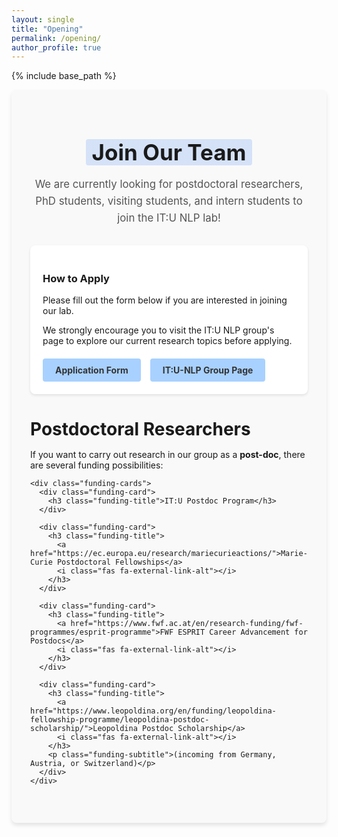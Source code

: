 ```yaml
---
layout: single
title: "Opening"
permalink: /opening/
author_profile: true
---
```


{% include base_path %}

<div class="opening-container">
  <div class="opening-header">
    <h1><span class="highlight">Join Our Team</span></h1>
    <p class="lead">We are currently looking for postdoctoral researchers, PhD students, visiting students, and intern students to join the IT:U NLP lab!</p>
  </div>

  <div class="opening-application">
    <div class="application-card">
      <div class="card-content">
        <h3>How to Apply</h3>
        <p>Please fill out the form below if you are interested in joining our lab.</p>
        <p>We strongly encourage you to visit the IT:U NLP group's page to explore our current research topics before applying.</p>
        <div class="button-container">
          <a href="https://docs.google.com/forms/d/e/1FAIpQLSfVnllFyucGh7IdlUMiz_R7Q4IUucIQqzlyC7KB9Vs7CnDPVQ/viewform" class="btn btn-custom">Application Form</a>
          <a href="https://it-u.at/en/research/research-groups/natural-language-processing/" class="btn btn-custom">IT:U-NLP Group Page</a>
        </div>
      </div>
    </div>
  </div>

  <div class="opening-positions">
    <h1>Postdoctoral Researchers</h1>
    <p>If you want to carry out research in our group as a <strong>post-doc</strong>, there are several funding possibilities:</p>
    
    <div class="funding-cards">
      <div class="funding-card">
        <h3 class="funding-title">IT:U Postdoc Program</h3>
      </div>
      
      <div class="funding-card">
        <h3 class="funding-title">
          <a href="https://ec.europa.eu/research/mariecurieactions/">Marie-Curie Postdoctoral Fellowships</a>
          <i class="fas fa-external-link-alt"></i>
        </h3>
      </div>
      
      <div class="funding-card">
        <h3 class="funding-title">
          <a href="https://www.fwf.ac.at/en/research-funding/fwf-programmes/esprit-programme">FWF ESPRIT Career Advancement for Postdocs</a>
          <i class="fas fa-external-link-alt"></i>
        </h3>
      </div>
      
      <div class="funding-card">
        <h3 class="funding-title">
          <a href="https://www.leopoldina.org/en/funding/leopoldina-fellowship-programme/leopoldina-postdoc-scholarship/">Leopoldina Postdoc Scholarship</a>
          <i class="fas fa-external-link-alt"></i>
        </h3>
        <p class="funding-subtitle">(incoming from Germany, Austria, or Switzerland)</p>
      </div>
    </div>
  </div>
</div>

<style>
  .opening-container {
    background-color: #f9f9f9;
    border-radius: 8px;
    padding: 30px;
    margin-bottom: 30px;
    box-shadow: 0 4px 6px rgba(0, 0, 0, 0.1);
  }

  .opening-header {
    text-align: center;
    margin-bottom: 30px;
  }

  .opening-header h1 {
    font-size: 2.5em;
    margin-bottom: 15px;
  }

  .highlight {
    background: linear-gradient(120deg, rgba(66, 133, 244, 0.2) 0%, rgba(66, 133, 244, 0.2) 100%);
    padding: 0 10px;
    border-radius: 4px;
  }

  .lead {
    font-size: 1.2em;
    line-height: 1.6;
    color: #555;
  }

  .opening-application, .opening-positions {
    margin-bottom: 30px;
  }

  .application-card {
    background-color: white;
    border-radius: 8px;
    overflow: hidden;
    box-shadow: 0 2px 4px rgba(0, 0, 0, 0.1);
    margin-bottom: 20px;
  }

  .card-content {
    padding: 20px;
  }

  .button-container {
    display: flex;
    gap: 15px;
    margin-top: 20px;
    flex-wrap: wrap;
  }

  .btn {
    display: inline-block;
    padding: 10px 20px;
    border-radius: 4px;
    text-decoration: none;
    font-weight: bold;
    transition: background-color 0.3s;
  }

  .btn-custom {
    background-color: #a8d1ff;
    color: #333;
  }

  .btn-custom:hover {
    background-color: #86bfff;
    text-decoration: none;
  }

  .opening-positions h1 {
    margin-bottom: 15px;
    font-size: 2em;
  }

  .funding-cards {
    display: grid;
    grid-template-columns: repeat(auto-fill, minmax(300px, 1fr));
    gap: 20px;
    margin-top: 20px;
  }

  .funding-card {
    background-color: white;
    border-radius: 8px;
    padding: 20px;
    box-shadow: 0 2px 4px rgba(0, 0, 0, 0.1);
  }

  .funding-title {
    margin: 0;
    font-size: 1.2em;
    display: flex;
    align-items: center;
    justify-content: space-between;
  }

  .funding-title a {
    color: #4285f4;
    text-decoration: none;
  }

  .funding-title a:hover {
    text-decoration: underline;
  }

  .funding-title i {
    font-size: 0.8em;
    margin-left: 8px;
    color: #4285f4;
  }

  .funding-subtitle {
    margin-top: 8px;
    font-size: 0.9em;
    color: #666;
  }

  @media (max-width: 768px) {
    .opening-container {
      padding: 20px;
    }
    
    .opening-header h1 {
      font-size: 2em;
    }
    
    .funding-cards {
      grid-template-columns: 1fr;
    }
    
    .button-container {
      flex-direction: column;
      gap: 10px;
    }
    
    .btn {
      width: 100%;
      text-align: center;
    }
  }
</style>